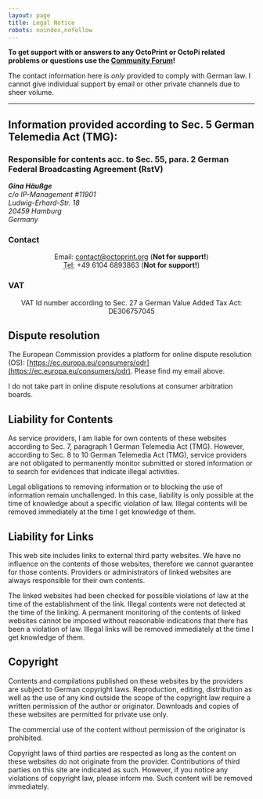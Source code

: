 ```yaml
---
layout: page
title: Legal Notice
robots: noindex,nofollow
---
```


<div class="alert">
    <p><strong>
        To get support with or answers to any OctoPrint or OctoPi related problems or questions use the
        <a href="https://community.octoprint.org" target="_blank">Community Forum</a>!
    </strong></p>
    <p>
        The contact information here is <em>only</em> provided to comply with German law.
        I cannot give individual support by email or other private channels due to sheer volume.
    </p>
</div>

---

## Information provided according to Sec. 5 German Telemedia Act (TMG):

### Responsible for contents acc. to Sec. 55, para. 2 German Federal Broadcasting Agreement (RstV)

<address>
    <strong>Gina Häußge</strong><br>
    c/o IP-Management #11901<br>
    Ludwig-Erhard-Str. 18<br>
    20459 Hamburg<br>
    Germany
</address>

### Contact

<p style="text-align: center">
    Email: <a href="mailto:contact@octoprint.org">contact@octoprint.org</a> (<strong>Not for support!</strong>)<br>
    <abbr title="Telefon">Tel:</abbr> +49 6104 6893863 (<strong>Not for support!</strong>)
</p>

### VAT

<p style="text-align: center">
    VAT Id number according to Sec. 27 a German Value Added Tax Act: DE306757045
</p>

## Dispute resolution

The European Commission provides a platform for online dispute resolution (OS): [https://ec.europa.eu/consumers/odr](https://ec.europa.eu/consumers/odr).
Please find my email above.

I do not take part in online dispute resolutions at consumer arbitration boards.

## Liability for Contents

As service providers, I am liable for own contents of these websites according to Sec. 7, paragraph 1 German
Telemedia Act (TMG). However, according to Sec. 8 to 10 German Telemedia Act (TMG), service providers are not obligated
to permanently monitor submitted or stored information or to search for evidences that indicate illegal activities.

Legal obligations to removing information or to blocking the use of information remain unchallenged. In this case,
liability is only possible at the time of knowledge about a specific violation of law. Illegal contents will be removed
immediately at the time I get knowledge of them.

## Liability for Links

This web site includes links to external third party websites. We have no influence on the contents of those websites,
therefore we cannot guarantee for those contents. Providers or administrators of linked websites are always responsible
for their own contents.

The linked websites had been checked for possible violations of law at the time of the establishment of the link.
Illegal contents were not detected at the time of the linking. A permanent monitoring of the contents of linked websites
cannot be imposed without reasonable indications that there has been a violation of law. Illegal links will be removed
immediately at the time I get knowledge of them.

## Copyright

Contents and compilations published on these websites by the providers are subject to German copyright laws.
Reproduction, editing, distribution as well as the use of any kind outside the scope of the copyright law require a
written permission of the author or originator. Downloads and copies of these websites are permitted for private use
only.

The commercial use of the content without permission of the originator is prohibited.

Copyright laws of third parties are respected as long as the content on these websites do not originate from the
provider. Contributions of third parties on this site are indicated as such. However, if you notice any violations of
copyright law, please inform me. Such content will be removed immediately.
